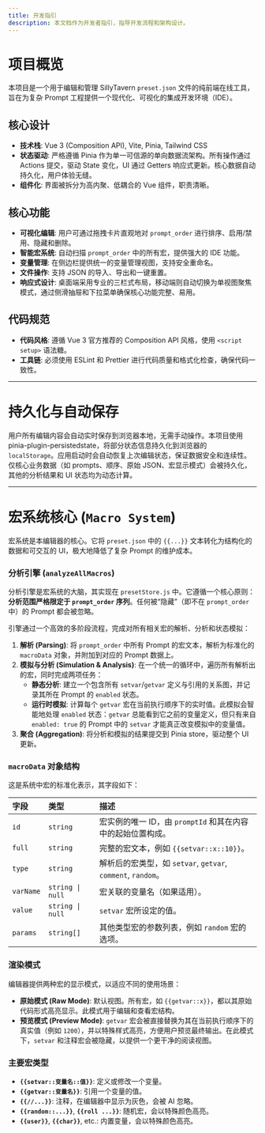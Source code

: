 ```yaml
---
title: 开发指引
description: 本文档作为开发者指引，指导开发流程和架构设计。
---
```


# 项目概览

本项目是一个用于编辑和管理 SillyTavern `preset.json` 文件的纯前端在线工具，旨在为复杂 Prompt 工程提供一个现代化、可视化的集成开发环境（IDE）。

## 核心设计

- **技术栈**: Vue 3 (Composition API), Vite, Pinia, Tailwind CSS
- **状态驱动**: 严格遵循 Pinia 作为单一可信源的单向数据流架构。所有操作通过 Actions 提交，驱动 State 变化，UI 通过 Getters 响应式更新。核心数据自动持久化，用户体验无缝。
- **组件化**: 界面被拆分为高内聚、低耦合的 Vue 组件，职责清晰。

## 核心功能

- **可视化编辑**: 用户可通过拖拽卡片直观地对 `prompt_order` 进行排序、启用/禁用、隐藏和删除。
- **智能宏系统**: 自动扫描 `prompt_order` 中的所有宏，提供强大的 IDE 功能。
- **变量管理**: 在侧边栏提供统一的变量管理视图，支持安全重命名。
- **文件操作**: 支持 JSON 的导入、导出和一键重置。
- **响应式设计**: 桌面端采用专业的三栏式布局，移动端则自动切换为单视图聚焦模式，通过侧滑抽屉和下拉菜单确保核心功能完整、易用。

## 代码规范

- **代码风格**: 遵循 Vue 3 官方推荐的 Composition API 风格，使用 `<script setup>` 语法糖。
- **工具链**: 必须使用 ESLint 和 Prettier 进行代码质量和格式化检查，确保代码一致性。

---

# 持久化与自动保存

用户所有编辑内容会自动实时保存到浏览器本地，无需手动操作。本项目使用 pinia-plugin-persistedstate，将部分状态信息持久化到浏览器的 `localStorage`。应用启动时会自动恢复上次编辑状态，保证数据安全和连续性。仅核心业务数据（如 prompts、顺序、原始 JSON、宏显示模式）会被持久化，其他的分析结果和 UI 状态均为动态计算。

---

# 宏系统核心 (`Macro System`)

宏系统是本编辑器的核心。它将 `preset.json` 中的 `{{...}}` 文本转化为结构化的数据和可交互的 UI，极大地降低了复杂 Prompt 的维护成本。

### 分析引擎 (`analyzeAllMacros`)

分析引擎是宏系统的大脑，其实现在 `presetStore.js` 中。它遵循一个核心原则：**分析范围严格限定于 `prompt_order` 序列**。任何被“隐藏”（即不在 `prompt_order` 中）的 Prompt 都会被忽略。

引擎通过一个高效的多阶段流程，完成对所有相关宏的解析、分析和状态模拟：

1.  **解析 (Parsing)**: 将 `prompt_order` 中所有 Prompt 的宏文本，解析为标准化的 `macroData` 对象，并附加到对应的 Prompt 数据上。
2.  **模拟与分析 (Simulation & Analysis)**: 在一个统一的循环中，遍历所有解析出的宏，同时完成两项任务：
    - **静态分析**: 建立一个包含所有 `setvar`/`getvar` 定义与引用的关系图，并记录其所在 Prompt 的 `enabled` 状态。
    - **运行时模拟**: 计算每个 `getvar` 宏在当前执行顺序下的实时值。此模拟会智能地处理 `enabled` 状态：`getvar` 总能看到它之前的变量定义，但只有来自 `enabled: true` 的 Prompt 中的 `setvar` 才能真正改变模拟中的变量值。
3.  **聚合 (Aggregation)**: 将分析和模拟的结果提交到 Pinia store，驱动整个 UI 更新。

### `macroData` 对象结构

这是系统中宏的标准化表示，其字段如下：

| 字段      | 类型             | 描述                                                         |
| :-------- | :--------------- | :----------------------------------------------------------- |
| `id`      | `string`         | 宏实例的唯一 ID，由 `promptId` 和其在内容中的起始位置构成。  |
| `full`    | `string`         | 完整的宏文本，例如 `{{setvar::x::10}}`。                     |
| `type`    | `string`         | 解析后的宏类型，如 `setvar`, `getvar`, `comment`, `random`。 |
| `varName` | `string \| null` | 宏关联的变量名（如果适用）。                                 |
| `value`   | `string \| null` | `setvar` 宏所设定的值。                                      |
| `params`  | `string[]`       | 其他类型宏的参数列表，例如 `random` 宏的选项。               |

### 渲染模式

编辑器提供两种宏的显示模式，以适应不同的使用场景：

- **原始模式 (Raw Mode)**: 默认视图。所有宏，如 `{{getvar::x}}`，都以其原始代码形式高亮显示。此模式用于编辑和查看宏结构。
- **预览模式 (Preview Mode)**: `getvar` 宏会被直接替换为其在当前执行顺序下的真实值（例如 `1200`），并以特殊样式高亮，方便用户预览最终输出。在此模式下，`setvar` 和注释宏会被隐藏，以提供一个更干净的阅读视图。

### 主要宏类型

- **`{{setvar::变量名::值}}`**: 定义或修改一个变量。
- **`{{getvar::变量名}}`**: 引用一个变量的值。
- **`{{//...}}`**: 注释，在编辑器中显示为灰色，会被 AI 忽略。
- **`{{random::...}}`**, **`{{roll ...}}`**: 随机宏，会以特殊颜色高亮。
- **`{{user}}`**, **`{{char}}`**, etc.: 内置变量，会以特殊颜色高亮。
